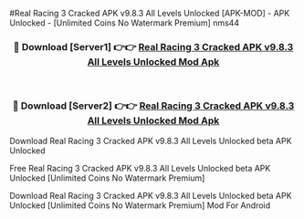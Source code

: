 #Real Racing 3 Cracked APK v9.8.3 All Levels Unlocked [APK-MOD] - APK Unlocked - [Unlimited Coins No Watermark Premium] nms44



<div align="center">

<h3>🔴 Download [Server1] 👉👉 <a href="https://momento.my/?title=Real_Racing_3_Cracked_APK_v9.8.3_All_Levels_Unlocked">Real Racing 3 Cracked APK v9.8.3 All Levels Unlocked Mod Apk</a></h3><br>

<h3>🔴 Download [Server2] 👉👉 <a href="https://momento.my/?title=Real_Racing_3_Cracked_APK_v9.8.3_All_Levels_Unlocked">Real Racing 3 Cracked APK v9.8.3 All Levels Unlocked Mod Apk</a></h3>
</div>



Download Real Racing 3 Cracked APK v9.8.3 All Levels Unlocked beta APK Unlocked

Free Real Racing 3 Cracked APK v9.8.3 All Levels Unlocked beta APK Unlocked [Unlimited Coins No Watermark Premium]

Download Real Racing 3 Cracked APK v9.8.3 All Levels Unlocked beta APK Unlocked [Unlimited Coins No Watermark Premium] Mod For Android
